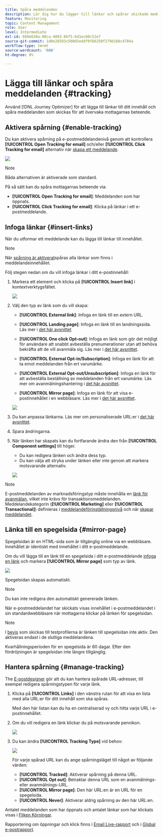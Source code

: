 ```yaml
---
title: Spåra meddelanden
description: Lär dig hur du lägger till länkar och spårar skickade meddelanden
feature: Monitoring
topic: Content Management
role: User
level: Intermediate
exl-id: 689e630a-00ca-4893-8bf5-6d1ec60c52e7
source-git-commit: 1d0e28583c500d5eddf9f88250f279d188c4784a
workflow-type: tm+mt
source-wordcount: '608'
ht-degree: 0%

---
```


# Lägga till länkar och spåra meddelanden {#tracking}

Använd [!DNL Journey Optimizer] för att lägga till länkar till ditt innehåll och spåra meddelanden som skickas för att övervaka mottagarnas beteende.

## Aktivera spårning {#enable-tracking}

Du kan aktivera spårning på e-postmeddelandenivå genom att kontrollera **[!UICONTROL Open Tracking for email]** och/eller **[!UICONTROL Click Tracking for email]** alternativ när [skapa ett meddelande](../messages/get-started-content.md).

![](assets/message-tracking.png)

>[!NOTE]
>
>Båda alternativen är aktiverade som standard.

På så sätt kan du spåra mottagarnas beteende via:

* **[!UICONTROL Open Tracking for email]**: Meddelanden som har öppnats.
* **[!UICONTROL Click Tracking for email]**: Klicka på länkar i ett e-postmeddelande.

## Infoga länkar {#insert-links}

När du utformar ett meddelande kan du lägga till länkar till innehållet.

>[!NOTE]
>
>När [spårning är aktiverat](#enable-tracking)spåras alla länkar som finns i meddelandeinnehållet.

Följ stegen nedan om du vill infoga länkar i ditt e-postinnehåll:

1. Markera ett element och klicka på **[!UICONTROL Insert link]** i kontextverktygsfältet.

   ![](assets/message-tracking-insert-link.png)

1. Välj den typ av länk som du vill skapa:

   * **[!UICONTROL External link]**: Infoga en länk till en extern URL.

   * **[!UICONTROL Landing page]**: Infoga en länk till en landningssida. Läs mer i [det här avsnittet](../landing-pages/get-started-lp.md)

   * **[!UICONTROL One click Opt-out]**: Infoga en länk som gör det möjligt för användare att snabbt avbeställa prenumerationer utan att behöva bekräfta att de vill avanmäla sig. Läs mer i [det här avsnittet](../messages/consent.md#one-click-opt-out).

   * **[!UICONTROL External Opt-in/Subscription]**: Infoga en länk för att ta emot meddelanden från ert varumärke.

   * **[!UICONTROL External Opt-out/Unsubscription]**: Infoga en länk för att avbeställa beställning av meddelanden från ert varumärke. Läs mer om avanmälningshantering i [det här avsnittet](../messages/consent.md#opt-out-management).

   * **[!UICONTROL Mirror page]**: Infoga en länk för att visa e-postinnehållet i en webbläsare. Läs mer i [det här avsnittet](#mirror-page).

   ![](assets/message-tracking-links.png)

1. Du kan anpassa länkarna. Läs mer om personaliserade URL:er i [det här avsnittet](../personalization/personalization-syntax.md#perso-urls).

1. Spara ändringarna.

1. När länken har skapats kan du fortfarande ändra den från **[!UICONTROL Component settings]** till höger.

   * Du kan redigera länken och ändra dess typ.
   * Du kan välja att stryka under länken eller inte genom att markera motsvarande alternativ.

   ![](assets/message-tracking-link-settings.png)

>[!NOTE]
>
>E-postmeddelanden av marknadsföringstyp måste innehålla en [länk för avanmälan](../messages/consent.md#opt-out-management), vilket inte krävs för transaktionsmeddelanden. Meddelandekategorin (**[!UICONTROL Marketing]** eller **[!UICONTROL Transactional]**) definieras i [meddelandeförinställningsnivå](../configuration/message-presets.md#email-type) och när [skapar meddelandet](../messages/get-started-content.md#create-new-message).

## Länka till en spegelsida {#mirror-page}

Spegelsidan är en HTML-sida som är tillgänglig online via en webbläsare. Innehållet är identiskt med innehållet i ditt e-postmeddelande.

Om du vill lägga till en länk till en spegelsida i ditt e-postmeddelande [infoga en länk](#insert-links) och markera **[!UICONTROL Mirror page]** som typ av länk.

![](assets/message-tracking-mirror-page.png)

Spegelsidan skapas automatiskt.

>[!NOTE]
>
>Du kan inte redigera den automatiskt genererade länken.

När e-postmeddelandet har skickats visas innehållet i e-postmeddelandet i sin standardwebbläsare när mottagarna klickar på länken för spegelsidan.

>[!NOTE]
>
>I [bevis](preview.md#send-proofs) som skickas till testprofilerna är länken till spegelsidan inte aktiv. Den aktiveras endast i de slutliga meddelandena.

Kvarhållningsperioden för en spegelsida är 60 dagar. Efter den fördröjningen är spegelsidan inte längre tillgänglig.

## Hantera spårning {#manage-tracking}

The [E-postdesigner](create-email-content.md) gör att du kan hantera spårade URL-adresser, till exempel redigera spårningstypen för varje länk.

1. Klicka på **[!UICONTROL Links]** i den vänstra rutan för att visa en lista med alla URL:er för ditt innehåll som ska spåras.

   Med den här listan kan du ha en centraliserad vy och hitta varje URL i e-postinnehållet.

1. Om du vill redigera en länk klickar du på motsvarande pennikon.

   ![](assets/message-tracking-edit-links.png)

1. Du kan ändra **[!UICONTROL Tracking Type]** vid behov:

   ![](assets/message-tracking-edit-a-link.png)

   För varje spårad URL kan du ange spårningsläget till något av följande värden:

   * **[!UICONTROL Tracked]**: Aktiverar spårning på denna URL.
   * **[!UICONTROL Opt out]**: Betraktar denna URL som en avanmälnings- eller avanmälnings-URL.
   * **[!UICONTROL Mirror page]**: Den här URL:en är en URL för en spegelsida.
   * **[!UICONTROL Never]**: Aktiverar aldrig spårning av den här URL:en. <!--This information is saved: if the URL appears again in a future message, its tracking is automatically deactivated.-->

Antalet meddelanden som har öppnats och antalet länkar som har klickats visas i [Fliken Körningar](../reports/message-monitoring.md).

Rapportering om öppningar och klick finns i [Email Live-rapport](../reports/email-live-report.md) och i [Global e-postrapport](../reports/email-global-report.md).
